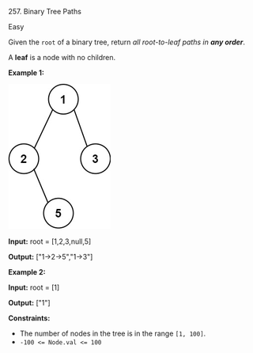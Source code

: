 257\. Binary Tree Paths

Easy

Given the `root` of a binary tree, return _all root-to-leaf paths in **any order**_.

A **leaf** is a node with no children.

**Example 1:**

![](paths-tree.jpg)

**Input:** root = [1,2,3,null,5]

**Output:** ["1->2->5","1->3"] 

**Example 2:**

**Input:** root = [1]

**Output:** ["1"] 

**Constraints:**

*   The number of nodes in the tree is in the range `[1, 100]`.
*   `-100 <= Node.val <= 100`